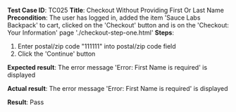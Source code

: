 **Test Case ID**: TC025
**Title**: Checkout Without Providing First Or Last Name
**Precondition**: The user has logged in, added the item 'Sauce Labs Backpack' to cart, clicked on the 'Checkout' button and is on the 'Checkout: Your Information' page './checkout-step-one.html'
**Steps**:
1. Enter postal/zip code "111111" into postal/zip code field
2. Click the 'Continue' button

**Expected result**: The error message 'Error: First Name is required' is displayed

**Actual result**: The error message 'Error: First Name is required' is displayed

**Result**: Pass